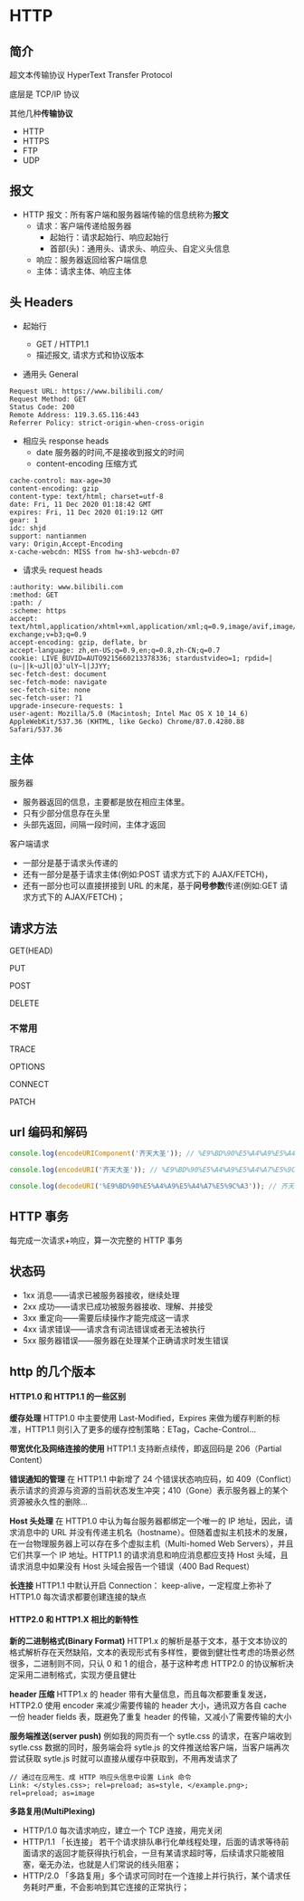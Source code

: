 # HTTP

## 简介

超文本传输协议
HyperText Transfer Protocol

底层是 TCP/IP 协议

其他几种**传输协议**

- HTTP
- HTTPS
- FTP
- UDP

## 报文

- HTTP 报文：所有客户端和服务器端传输的信息统称为**报文**
  - 请求：客户端传递给服务器
    - 起始行：请求起始行、响应起始行
    - 首部(头)：通用头、请求头、响应头、自定义头信息
  - 响应：服务器返回给客户端信息
  - 主体：请求主体、响应主体

## 头 Headers

- 起始行

  - GET / HTTP1.1
  - 描述报文, 请求方式和协议版本

- 通用头 General

```
Request URL: https://www.bilibili.com/
Request Method: GET
Status Code: 200
Remote Address: 119.3.65.116:443
Referrer Policy: strict-origin-when-cross-origin
```

- 相应头 response heads
  - date 服务器的时间,不是接收到报文的时间
  - content-encoding 压缩方式

```
cache-control: max-age=30
content-encoding: gzip
content-type: text/html; charset=utf-8
date: Fri, 11 Dec 2020 01:18:42 GMT
expires: Fri, 11 Dec 2020 01:19:12 GMT
gear: 1
idc: shjd
support: nantianmen
vary: Origin,Accept-Encoding
x-cache-webcdn: MISS from hw-sh3-webcdn-07
```

- 请求头 request heads

```
:authority: www.bilibili.com
:method: GET
:path: /
:scheme: https
accept: text/html,application/xhtml+xml,application/xml;q=0.9,image/avif,image/webp,image/apng,*/*;q=0.8,application/signed-exchange;v=b3;q=0.9
accept-encoding: gzip, deflate, br
accept-language: zh,en-US;q=0.9,en;q=0.8,zh-CN;q=0.7
cookie: LIVE_BUVID=AUTO9215660213378336; stardustvideo=1; rpdid=|(u~||k~uJl|0J'ulY~l|JJYY;
sec-fetch-dest: document
sec-fetch-mode: navigate
sec-fetch-site: none
sec-fetch-user: ?1
upgrade-insecure-requests: 1
user-agent: Mozilla/5.0 (Macintosh; Intel Mac OS X 10_14_6) AppleWebKit/537.36 (KHTML, like Gecko) Chrome/87.0.4280.88 Safari/537.36
```

## 主体

服务器

- 服务器返回的信息，主要都是放在相应主体里。
- 只有少部分信息存在头里
- 头部先返回，间隔一段时间，主体才返回

客户端请求

- 一部分是基于请求头传递的
- 还有一部分是基于请求主体(例如:POST 请求方式下的 AJAX/FETCH)，
- 还有一部分也可以直接拼接到 URL 的末尾，基于**问号参数**传递(例如:GET 请求方式下的 AJAX/FETCH)；

## 请求方法

GET(HEAD)

PUT

POST

DELETE

### 不常用

TRACE

OPTIONS

CONNECT

PATCH

## url 编码和解码

```js
console.log(encodeURIComponent('齐天大圣')); // %E9%BD%90%E5%A4%A9%E5%A4%A7%E5%9C%A3

console.log(encodeURI('齐天大圣')); // %E9%BD%90%E5%A4%A9%E5%A4%A7%E5%9C%A3

console.log(decodeURI('%E9%BD%90%E5%A4%A9%E5%A4%A7%E5%9C%A3')); // 齐天大圣
```

## HTTP 事务

每完成一次请求+响应，算一次完整的 HTTP 事务

## 状态码

- 1xx 消息——请求已被服务器接收，继续处理
- 2xx 成功——请求已成功被服务器接收、理解、并接受
- 3xx 重定向——需要后续操作才能完成这一请求
- 4xx 请求错误——请求含有词法错误或者无法被执行
- 5xx 服务器错误——服务器在处理某个正确请求时发生错误

## http 的几个版本

#### HTTP1.0 和 HTTP1.1 的一些区别

**缓存处理** HTTP1.0 中主要使用 Last-Modified，Expires 来做为缓存判断的标准，HTTP1.1 则引入了更多的缓存控制策略：ETag，Cache-Control…

**带宽优化及网络连接的使用** HTTP1.1 支持断点续传，即返回码是 206（Partial Content）

**错误通知的管理** 在 HTTP1.1 中新增了 24 个错误状态响应码，如 409（Conflict）表示请求的资源与资源的当前状态发生冲突；410（Gone）表示服务器上的某个资源被永久性的删除…

**Host 头处理** 在 HTTP1.0 中认为每台服务器都绑定一个唯一的 IP 地址，因此，请求消息中的 URL 并没有传递主机名（hostname）。但随着虚拟主机技术的发展，在一台物理服务器上可以存在多个虚拟主机（Multi-homed Web Servers），并且它们共享一个 IP 地址。HTTP1.1 的请求消息和响应消息都应支持 Host 头域，且请求消息中如果没有 Host 头域会报告一个错误（400 Bad Request）

**长连接** HTTP1.1 中默认开启 Connection： keep-alive，一定程度上弥补了 HTTP1.0 每次请求都要创建连接的缺点

#### HTTP2.0 和 HTTP1.X 相比的新特性

**新的二进制格式(Binary Format)** HTTP1.x 的解析是基于文本，基于文本协议的格式解析存在天然缺陷，文本的表现形式有多样性，要做到健壮性考虑的场景必然很多，二进制则不同，只认 0 和 1 的组合，基于这种考虑 HTTP2.0 的协议解析决定采用二进制格式，实现方便且健壮

**header 压缩** HTTP1.x 的 header 带有大量信息，而且每次都要重复发送，HTTP2.0 使用 encoder 来减少需要传输的 header 大小，通讯双方各自 cache 一份 header fields 表，既避免了重复 header 的传输，又减小了需要传输的大小

**服务端推送(server push)** 例如我的网页有一个 sytle.css 的请求，在客户端收到 sytle.css 数据的同时，服务端会将 sytle.js 的文件推送给客户端，当客户端再次尝试获取 sytle.js 时就可以直接从缓存中获取到，不用再发请求了

```
// 通过在应用生、成 HTTP 响应头信息中设置 Link 命令
Link: </styles.css>; rel=preload; as=style, </example.png>; rel=preload; as=image
```

**多路复用(MultiPlexing)**

- HTTP/1.0 每次请求响应，建立一个 TCP 连接，用完关闭
- HTTP/1.1 「长连接」 若干个请求排队串行化单线程处理，后面的请求等待前面请求的返回才能获得执行机会，一旦有某请求超时等，后续请求只能被阻塞，毫无办法，也就是人们常说的线头阻塞；
- HTTP/2.0 「多路复用」多个请求可同时在一个连接上并行执行，某个请求任务耗时严重，不会影响到其它连接的正常执行；
